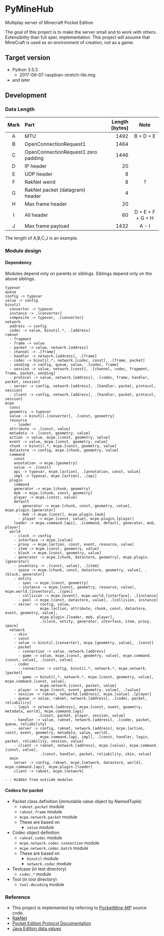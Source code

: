 # PyMineHub

Multiplay server of Minecraft Pocket Edition

The goal of this project is to make the server small and to work with others.
Extensibility than full spec implementation.
This project will assume that MineCraft is used as an environment of creation, not as a game.

## Target version

- Python 3.5.3
  - 2017-09-07-raspbian-stretch-lite.img
- and later

## Development

### Data Length

| Mark | Part | Length [bytes] | Note |
|:---:|:---|---:|:---:|
| A | MTU | 1492 | B + D + E |
| B | OpenConnectionRequest1 | 1464 | |
| C | OpenConnectionRequest1 zero padding | 1446 | |
| D | IP header | 20 | |
| E | UDP header | 8 | |
| F | RakNet weird | 8 | ? | 
| G | RakNet packet (datagram) header | 4 | |
| H | Max frame header | 20 | |
| I | All header | 60 | D + E + F + G + H |
| J | Max frame payload | 1432 | A - I |

The length of A,B,C,J is an example.

### Module design

#### Dependency

Modules depend only on parents or siblings. Siblings depend only on the above siblings.

```
typevar
queue
config -> typevar
value -> config
binutil
  converter -> typevar
  instance -> .[converter]
  composite -> typevar, .[converter]
network
  address -> config
  codec -> value, binutil.*, .[address]
raknet
  - fragment
  - frame -> value
  - packet -> value, network.[address]
  - channel -> .[frame]
  - handler -> network.[address], .[frame]
  - codec -> binutil.*, network.[codec, const], .[frame, packet]
  - sending -> config, queue, value, .[codec, frame]
  - session -> value, network.[const], .[channel, codec, fragment, frame, packet, sending]
  - protocol -> value, network.[address], .[codec, frame, handler, packet, session]
  - server -> config, network.[address], .[handler, packet, protocol, session]
  - client -> config, network.[address], .[handler, packet, protocol, session]
mcpe
  const
  geometry -> typevar
  value -> binutil.[converter], .[const, geometry]
  resource
    - loader
  attribute -> .[const, value]
  metadata -> .[const, geometry, value]
  action -> value, mcpe.[const, geometry, value]
  event -> value, mcpe.[const, geometry, value]
  chunk -> binutil.*, mcpe.[const, geometry, value]
  datastore -> config, mcpe.[chunk, geometry, value]
  command
    const
    annotation -> mcpe.[geometry]
    value -> .[const]
    api -> typevar, mcpe.[action], .[annotation, const, value]
    impl -> typevar, mcpe.[action], .[api]
  plugin
    command
    generator -> mcpe.[chunk, geometry]
    mob -> mcpe.[chunk, const, geometry]
    player -> mcpe.[const, value]
    default
      - generator -> mcpe.[chunk, const, geometry, value], mcpe.plugin.[generator]
      - mob -> mcpe.[const], mcpe.plugin.[mob]
      - player -> mcpe.[const, value], mcpe.plugin.[player]
    loader -> mcpe.command.[api], .[command, default, generator, mob, player]
  world
    - clock -> config
    - interface -> mcpe.[value]
    - proxy -> mcpe.[action, const, event, resource, value]
    - item -> mcpe.[const, geometry, value]
    - block -> mcpe.[const, geometry, value]
    - generator -> mcpe.[chunk, datastore, geometry], mcpe.plugin.[generator]
    - inventory -> .[const, value], .[item]
    - space -> mcpe.[chunk, const, datastore, geometry, value], .[block, generator]
    - entity
      - spec -> mcpe.[const, geometry]
      - instance -> mcpe.[const, geometry, resource, value], mcpe.world.[inventory], .[spec]
      - collision -> mcpe.[event], mcpe.world.[interface], .[instance]
      - pool -> mcpe.[const, datastore, value], .[collision, instance]
    - server -> config, value,
                mcpe.[action, attribute, chunk, const, datastore, event, geometry, value],
                mcpe.plugin.[loader, mob, player],
                .[clock, entity, generator, interface, item, proxy, space]
  network
    - skin
    - const
    - value -> binutil.[converter], mcpe.[geometry, value], .[const]
    - packet
      - connection -> value, network.[address]
      - game -> value, mcpe.[const, geometry, value], mcpe.command.[const, value], .[const, value]
    - codec
      - connection -> config, binutil.*, network.*, mcpe.network.[packet]
      - game -> binutil.*, network.*, mcpe.[const, geometry, value], mcpe.command.[const, value],
                mcpe.network.[const, packet, value]
    - player -> mcpe.[const, event, geometry, value], .[value]
    - session -> raknet, networkd.[address], mcpe.[value] .[player]
    - queue -> value, raknet, network.[address], .[codec, packet, reliabiliry]
    - login -> network.[address], mcpe.[const, event, geometry, metadata, world], mcpe.command.[api]
               .[const, packet, player, session, value]
    - handler -> value, raknet, network.[address], .[codec, packet, queue, reliability]
    - server -> config, raknet, network.[address], mcpe.[action, const, event, geometry, metadata, value, world],
                mcpe.command.[api, impl], .[const, handler, login, packet, reliability, session, value]
    - client -> raknet, network.[address], mcpe.[value], mcpe.command.[const, value],
                .[const, handler, packet, reliability, skin, value] 
  main
    server -> config, raknet, mcpe.[network, datastore, world], mcpe.command.[api], mcpe.plugin.[loader]
    client -> raknet, mcpe.[network]

- : Hidden from outside modules
```

#### Codecs for packet

- Packet class definition (immutable value object by NamedTuple)
  - `raknet.packet` module
  - `raknet.frame` module
  - `mcpe.network.packet` module
  - These are based on
    - `value` module
- Codec object definition
  - `raknet.codec` module
  - `mcpe.network.codec.connection` module
  - `mcpe.network.codec.batch` module
  - These are based on
    - `binutil` module
    - `network.codec` module
- Testcase (in test directory)
  - `codec_*` module
- Tool (in tool directory)
  - `tool.decoding` module

### Reference

- This project is implemented by referring to [PocketMine-MP](https://github.com/pmmp/PocketMine-MP) source code.
- [RakNet](http://www.raknet.net/raknet/manual/systemoverview.html)
- [Pocket Edition Protocol Documentation](http://wiki.vg/Pocket_Edition_Protocol_Documentation)
- [Java Edition data values](https://minecraft.gamepedia.com/Java_Edition_data_values)
